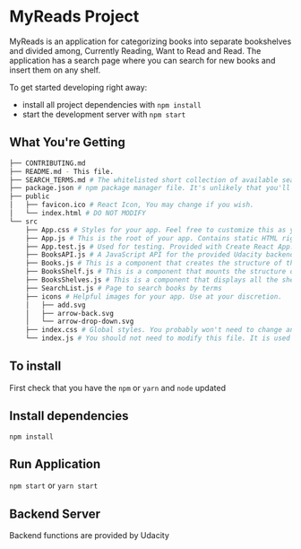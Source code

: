 # MyReads Project

MyReads is an application for categorizing books into separate bookshelves and divided among, Currently Reading, Want to Read and Read.
The application has a search page where you can search for new books and insert them on any shelf.



To get started developing right away:

* install all project dependencies with `npm install`
* start the development server with `npm start`

## What You're Getting
```bash
├── CONTRIBUTING.md
├── README.md - This file.
├── SEARCH_TERMS.md # The whitelisted short collection of available search terms for you to use with your app.
├── package.json # npm package manager file. It's unlikely that you'll need to modify this.
├── public
│   ├── favicon.ico # React Icon, You may change if you wish.
│   └── index.html # DO NOT MODIFY
└── src
    ├── App.css # Styles for your app. Feel free to customize this as you desire.
    ├── App.js # This is the root of your app. Contains static HTML right now.
    ├── App.test.js # Used for testing. Provided with Create React App. Testing is encouraged, but not required.
    ├── BooksAPI.js # A JavaScript API for the provided Udacity backend. Instructions for the methods are below.
    ├── Books.js # This is a component that creates the structure of the book
    ├── BooksShelf.js # This is a component that mounts the structure of a bookcase and displays your books
    ├── BooksShelves.js # This is a component that displays all the shelves and their books
    ├── SearchList.js # Page to search books by terms
    ├── icons # Helpful images for your app. Use at your discretion.
    │   ├── add.svg
    │   ├── arrow-back.svg
    │   └── arrow-drop-down.svg
    ├── index.css # Global styles. You probably won't need to change anything here.
    └── index.js # You should not need to modify this file. It is used for DOM rendering only.
```

## To install

First check that you have the `npm` or `yarn` and `node` updated

## Install dependencies

`npm install`

## Run Application

`npm start` or `yarn start`


## Backend Server

Backend functions are provided by Udacity